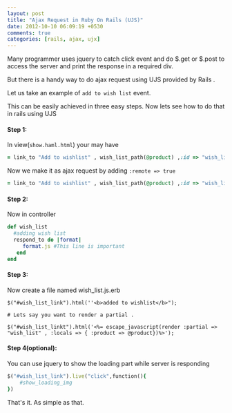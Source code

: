```yaml
---
layout: post
title: "Ajax Request in Ruby On Rails (UJS)"
date: 2012-10-10 06:09:19 +0530
comments: true
categories: [rails, ajax, ujx]
---
```


Many programmer uses jquery to catch click event and do $.get or $.post to access the server and print the response in a required div.

But there is a handy way to do ajax request using UJS provided by Rails .

Let us take an example of `add to wish list` event.

This can be easily achieved in three easy steps.
Now lets see how to do that in rails using UJS

#### Step 1:

In view(`show.haml.html`) your may have

```ruby  
= link_to "Add to wishlist" , wish_list_path(@product) ,:id => "wish_list_link"
```

Now we make it as ajax request by adding `:remote => true`

```ruby  
= link_to "Add to wishlist" , wish_list_path(@product) ,:id => "wish_list_link" ,:remote => true
```

#### Step 2:
Now in controller

```ruby products_controller.rb
def wish_list
  #adding wish list 
  respond_to do |format|
     format.js #This line is important
   end
end 
```    

#### Step 3:
Now create a file named wish_list.js.erb

```erb wish_list.js.erb
$("#wish_list_link").html(''<b>added to wishlist</b>");

# Lets say you want to render a partial .

$("#wish_list_linkt").html('<%= escape_javascript(render :partial => "wish_list" , :locals => { :product => @product})%>');

```

#### Step 4(optional):
You can use jquery to show the loading part while server is responding

```ruby 
$("#wish_list_link").live("click",function(){
    #show_loading_img
})
```

That's it. As simple as that.